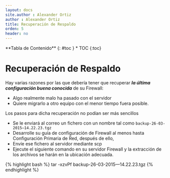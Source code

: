 ```yaml
---
layout: docs
site.author : Alexander Ortiz
author : Alexander Ortiz
title: Recuperación de Respaldo
orden: 5
header: no
---
```

<div class="panel radius" markdown="1">
**Tabla de Contenido**
{: #toc }
*  TOC
{:toc}
</div>

# Recuperación de Respaldo

Hay varias razones por las que debería tener que recuperar _**la última configuración buena conocida**_ de su Firewall:

* Algo realmente malo ha pasado con el servidor
* Quiere migrarlo a otro equipo con el menor tiempo fuera posible.

Los pasos para dicha recuperación no podían ser más sencillos

* Se le enviará al correo un fichero con un nombre tal como `backup-26-03-2015—14.22.23.tgz`
* Desarrolle su guía de configuración de Firewall al menos hasta Configuración Primaria de Red, después de ello, 
* Envíe ese fichero al servidor mediante scp 
* Ejecute el siguiente comando en su servidor Firewall y la extracción de los archivos se harán en la ubicación adecuada.

{% highlight bash %}
tar -xzvPf  backup-26-03-2015—14.22.23.tgz
{% endhighlight %}
